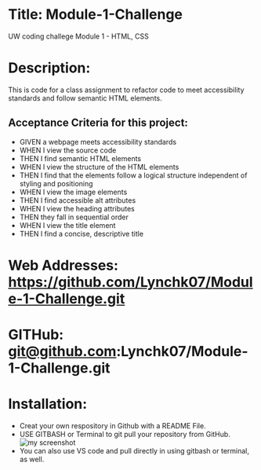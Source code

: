 
# Title: Module-1-Challenge 
UW coding challege Module 1 - HTML, CSS 

# Description: 
This is code for a class assignment to refactor code to meet accessibility standards and follow semantic HTML elements. 

## Acceptance Criteria for this project:

* GIVEN a webpage meets accessibility standards
* WHEN I view the source code
* THEN I find semantic HTML elements
* WHEN I view the structure of the HTML elements
* THEN I find that the elements follow a logical structure independent of styling and positioning
* WHEN I view the image elements
* THEN I find accessible alt attributes
* WHEN I view the heading attributes
* THEN they fall in sequential order
* WHEN I view the title element
* THEN I find a concise, descriptive title

# Web Addresses: https://github.com/Lynchk07/Module-1-Challenge.git

# GITHub: git@github.com:Lynchk07/Module-1-Challenge.git

# Installation: 

* Creat your own respository in Github with a README File. 
* USE GITBASH or Terminal to  git pull your repository from GitHub.![my screenshot](./assets/screenshot.png)
* You can also use VS code and pull directly in using gitbash or terminal, as well. 



